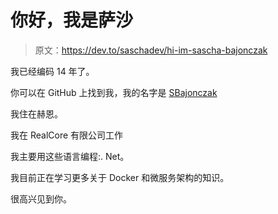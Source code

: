 # 你好，我是萨沙

> 原文：<https://dev.to/saschadev/hi-im-sascha-bajonczak>

我已经编码 14 年了。

你可以在 GitHub 上找到我，我的名字是 [SBajonczak](https://github.com/SBajonczak)

我住在赫恩。

我在 RealCore 有限公司工作

我主要用这些语言编程:. Net。

我目前正在学习更多关于 Docker 和微服务架构的知识。

很高兴见到你。